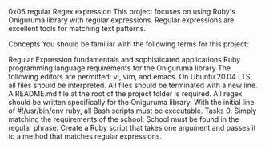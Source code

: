 0x06 regular  Regex expression This project focuses on using Ruby's Oniguruma library with regular expressions. Regular expressions are excellent tools for matching text patterns.

Concepts You should be familiar with the following terms for this project:

Regular Expression fundamentals and sophisticated applications Ruby programming language requirements for the Oniguruma library The following editors are permitted: vi, vim, and emacs. On Ubuntu 20.04 LTS, all files should be interpreted. All files should be terminated with a new line. A README.md file at the root of the project folder is required. All regex should be written specifically for the Oniguruma library. With the initial line of #!/usr/bin/env ruby, all Bash scripts must be executable. Tasks 0. Simply matching the requirements of the school:
School must be found in the regular phrase. Create a Ruby script that takes one argument and passes it to a method that matches regular expressions.
